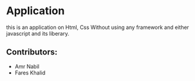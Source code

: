 # Application
this is an application on Html, Css Without using any framework and either javascript and its liberary.
## Contributors:
  - Amr Nabil
  - Fares Khalid
